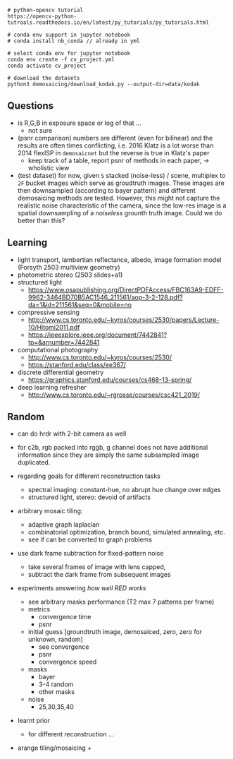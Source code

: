 


```
# python-opencv tutorial
https://opencv-python-tutroals.readthedocs.io/en/latest/py_tutorials/py_tutorials.html

# conda env support in jupyter notebook
# conda install nb_conda // already in yml

# select conda env for jupyter notebook
conda env create -f cv_project.yml
conda activate cv_project

# download the datasets 
python3 demosaicing/download_kodak.py --output-dir=data/kodak
```


## Questions 

+ is R,G,B in exposure space or log of that ...
    + not sure
+ (psnr comparison) numbers are different (even for bilinear) and the results are often times conflicting, i.e. 2016 Klatz is a lot worse than 2014 flexISP in `demosaicnet` but the reverse is true in Klatz's paper
    + keep track of a table, report psnr of methods in each paper, -> wholistic view
+ (test dataset) for now, given `S` stacked (noise-less) / scene, multiplex to `2F` bucket images which serve as groudtruth images. These images are then downsampled (according to bayer pattern) and different demosaicing methods are tested. However, this might not capture the realistic noise characteristic of the camera, since the low-res image is a spatial downsampling of a _noiseless_ grounth truth image. Could we do better than this?


## Learning

+ light transport, lambertian reflectance, albedo, image formation model (Forsyth 2503 multiview geometry)
+ photometric stereo (2503 slides+a1)
+ structured light
    + https://www.osapublishing.org/DirectPDFAccess/FBC163A9-EDFF-9962-3464BD70B5AC1546_211561/aop-3-2-128.pdf?da=1&id=211561&seq=0&mobile=no
+ compressive sensing 
    + http://www.cs.toronto.edu/~kyros/courses/2530/papers/Lecture-10/Hitomi2011.pdf
    + https://ieeexplore.ieee.org/document/7442841?tp=&arnumber=7442841
+ computational photography
    + http://www.cs.toronto.edu/~kyros/courses/2530/
    + https://stanford.edu/class/ee367/
+ discrete differential geometry 
    + https://graphics.stanford.edu/courses/cs468-13-spring/
+ deep learning refresher
    + http://www.cs.toronto.edu/~rgrosse/courses/csc421_2019/


## Random

+ can do hrdr with 2-bit camera as well
+ for c2b, rgb packed into rggb, g channel does not have additional information since they are simply the same subsampled image duplicated.
+ regarding goals for different reconstruction tasks
    + spectral imaging: constant-hue, no abrupt hue change over edges
    + structured light, stereo: devoid of artifacts
+ arbitrary mosaic tiling: 
    + adaptive graph laplacian
    + combinatorial optimization, branch bound, simulated annealing, etc.
    + see if can be converted to graph problems
+ use dark frame subtraction for fixed-pattern noise
    + take several frames of image with lens capped,
    + subtract the dark frame from subsequent images




+ experiments answering _how well RED works_
    + see arbitrary masks performance (T2 max 7 patterns per frame)
    + metrics 
        + convergence time 
        + psnr
    + initial guess [groundtruth image, demosaiced, zero, zero for unknown, random]
        + see convergence
        + psnr
        + convergence speed
    + masks
        + bayer
        + 3-4 random 
        + other masks
    + noise
        + 25,30,35,40
+ learnt prior
    + for different reconstruction ...
+ arange tiling/mosaicing
    + 
